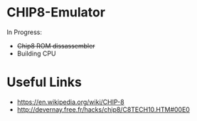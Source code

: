 # CHIP8-Emulator


In Progress:
 - ~~Chip8 ROM dissassembler~~
 - Building CPU
  
  
# Useful Links
- https://en.wikipedia.org/wiki/CHIP-8
- http://devernay.free.fr/hacks/chip8/C8TECH10.HTM#00E0
